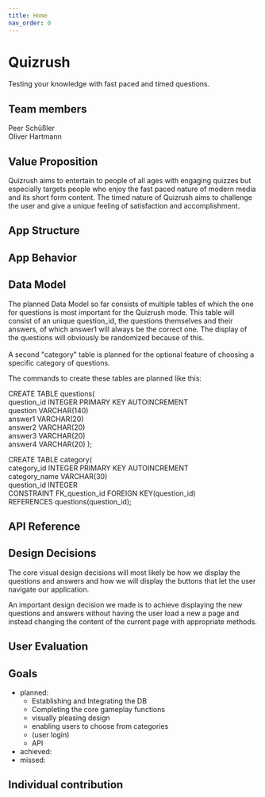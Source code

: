 ```yaml
---
title: Home
nav_order: 0
---
```

# Quizrush

Testing your knowledge with fast paced and timed questions.

## Team members
Peer Schüßler<br>
Oliver Hartmann

## Value Proposition

Quizrush aims to entertain to people of all ages with engaging quizzes but especially targets people who enjoy the fast paced nature of modern media and its short form content. The timed nature of Quizrush aims to challenge the user and give a unique feeling of satisfaction and accomplishment.

## App Structure

## App Behavior

## Data Model

The planned Data Model so far consists of multiple tables of which the one for questions is most important for the Quizrush mode. This table will consist of an unique question_id, the questions themselves and their answers, of which answer1 will always be the correct one. The display of the questions will obviously be randomized because of this.<br> <br>A second "category" table is planned for the optional feature of choosing a specific category of questions.<br>

The commands to create these tables are planned like this:

CREATE TABLE questions( <br>
	question_id INTEGER PRIMARY KEY AUTOINCREMENT <br>
	question VARCHAR(140) <br>
	answer1 VARCHAR(20) <br>
	answer2 VARCHAR(20) <br>
	answer3 VARCHAR(20) <br>
	answer4 VARCHAR(20)
);

CREATE TABLE category( <br>
	category_id INTEGER PRIMARY KEY AUTOINCREMENT <br>
	category_name VARCHAR(30) <br>
	question_id INTEGER <br>
	CONSTRAINT FK_question_id FOREIGN KEY(question_id) <br> REFERENCES questions(question_id);

## API Reference



## Design Decisions

The core visual design decisions will most likely be how we display the questions and answers and how we will display the buttons that let the user navigate our application.

An important design decision we made is to achieve displaying the new questions and answers without having the user load a new a page  and instead changing the content of the current page with appropriate methods.

## User Evaluation

## Goals
- planned:<br>
  - Establishing and Integrating the DB<br>
  - Completing the core gameplay functions
  - visually pleasing design
  - enabling users to choose from categories
  - (user login)
  - API 
- achieved:<br>
-  missed:<br>

## Individual contribution